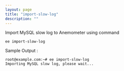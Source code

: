 ```yaml
---
layout: page
title: "import-slow-log"
description: ""
---
```


Import MySQL slow log to Anemometer using command

	ee import-slow-log

Sample Output :

	root@example.com:~# ee import-slow-log
	Importing MySQL slow log, please wait...
